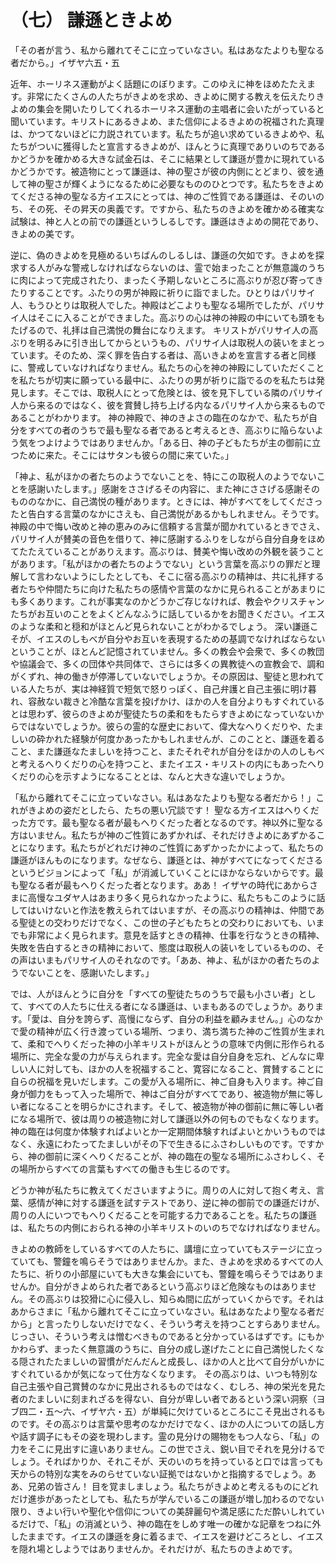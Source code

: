# （七） 謙遜ときよめ

「その者が言う、私から離れてそこに立っていなさい。私はあなたよりも聖なる者だから。」イザヤ六五・五

近年、ホーリネス運動がよく話題にのぼります。このゆえに神をほめたたえます。非常にたくさんの人たちがきよめを求め、きよめに関する教えを伝えたりきよめの集会を開いたりしてくれるホーリネス運動の主唱者に会いたがっていると聞いています。キリストにあるきよめ、また信仰によるきよめの祝福された真理は、かつてないほどに力説されています。私たちが追い求めているきよめや、私たちがついに獲得したと宣言するきよめが、ほんとうに真理でありいのちであるかどうかを確かめる大きな試金石は、そこに結果として謙遜が豊かに現れているかどうかです。被造物にとって謙遜は、神の聖さが彼の内側にとどまり、彼を通して神の聖さが輝くようになるために必要なもののひとつです。私たちをきよめてくださる神の聖なる方イエスにとっては、神のご性質である謙遜は、そのいのち、その死、その昇天の奥義です。ですから、私たちのきよめを確かめる確実な試験は、神と人との前での謙遜というしるしです。謙遜はきよめの開花であり、きよめの美です。

逆に、偽のきよめを見極めるいちばんのしるしは、謙遜の欠如です。きよめを探求する人がみな警戒しなければならないのは、霊で始まったことが無意識のうちに肉によって完成されたり、まったく予期しないところに高ぶりが忍び寄ってきたりすることです。ふたりの男が神殿に祈りに詣でました。ひとりはパリサイ人、もうひとりは取税人でした。神殿はどこよりも聖なる場所でしたが、パリサイ人はそこに入ることができました。高ぶりの心は神の神殿の中にいても頭をもたげるので、礼拝は自己満悦の舞台になりえます。 キリストがパリサイ人の高ぶりを明るみに引き出してからというもの、パリサイ人は取税人の装いをまとっています。そのため、深く罪を告白する者は、高いきよめを宣言する者と同様に、警戒していなければなりません。私たちの心を神の神殿にしていただくことを私たちが切実に願っている最中に、ふたりの男が祈りに詣でるのを私たちは発見します。そこでは、取税人にとって危険とは、彼を見下している隣のパリサイ人から来るのではなく、彼を賞賛し持ち上げる内なるパリサイ人から来るものであることがわかります。 神の神殿で、神のきよさの臨在のなかで、私たちが自分をすべての者のうちで最も聖なる者であると考えるとき、高ぶりに陥らないよう気をつよけようではありませんか。「ある日、神の子どもたちが主の御前に立つために来た。そこにはサタンも彼らの間に来ていた。」

「神よ、私がほかの者たちのようでないことを、特にこの取税人のようでないことを感謝いたします。」感謝をささげるその内容に、また神にささげる感謝そのもののなかに、自己満悦の種があります。ときには、神がすべてをしてくださったと告白する言葉のなかにさえも、自己満悦があるかもしれません。そうです。神殿の中で悔い改めと神の恵みのみに信頼する言葉が聞かれているときでさえ、パリサイ人が賛美の音色を借りて、神に感謝するふりをしながら自分自身をほめてたたえていることがありえます。高ぶりは、賛美や悔い改めの外観を装うことがあります。「私がほかの者たちのようでない」という言葉を高ぶりの罪だと理解して言わないようにしたとしても、そこに宿る高ぶりの精神は、共に礼拝する者たちや仲間たちに向けた私たちの感情や言葉のなかに見られることがあまりにも多くあります。これが事実なのかどうかご存じなければ、教会やクリスチャンたちがお互いのことをよくどんなふうに話しているかをお聞きください。イエスのような柔和と穏和がほとんど見られないことがわかるでしょう。 深い謙遜こそが、イエスのしもべが自分やお互いを表現するための基調でなければならないということが、ほとんど記憶されていません。多くの教会や会衆で、多くの教団や協議会で、多くの団体や共同体で、さらには多くの異教徒への宣教会で、調和がくずれ、神の働きが停滞していないでしょうか。その原因は、聖徒と思われている人たちが、実は神経質で短気で怒りっぽく、自己弁護と自己主張に明け暮れ、容赦ない裁きと冷酷な言葉を投げかけ、ほかの人を自分よりもすぐれているとは思わず、彼らのきよめが聖徒たちの柔和をもたらすきよめになっていないからではないでしょうか。彼らの霊的な歴史において、偉大なへりくだりや、たましいの砕かれた経験が何度かあったかもしれませんが、このことと、謙遜を着ること、また謙遜なたましいを持つこと、またそれぞれが自分をほかの人のしもべと考えるへりくだりの心を持つこと、またイエス・キリストの内にもあったへりくだりの心を示すようになることとは、なんと大きな違いでしょうか。

「私から離れてそこに立っていなさい。私はあなたよりも聖なる者だから！」これがきよめの姿だとしたら、たちの悪い冗談です！ 聖なる方イエスはへりくだった方です。最も聖なる者が最もへりくだった者となるのです。神以外に聖なる方はいません。私たちが神のご性質にあずかれば、それだけきよめにあずかることになります。私たちがどれだけ神のご性質にあずかったかによって、私たちの謙遜がほんものになります。なぜなら、謙遜とは、神がすべてになってくださるというビジョンによって「私」が消滅していくことにほかならないからです。最も聖なる者が最もへりくだった者となります。ああ！ イザヤの時代にあからさまに高慢なユダヤ人はあまり多く見られなかったように、私たちもこのように話してはいけないと作法を教えられてはいますが、その高ぶりの精神は、仲間である聖徒との交わりだけでなく、この世の子どもたちとの交わりにおいても、いまでも非常によく見られます。意見を話すときの精神、仕事を行なうときの精神、失敗を告白するときの精神において、態度は取税人の装いをしているものの、その声はいまもパリサイ人のそれなのです。「ああ、神よ、私がほかの者たちのようでないことを、感謝いたします。」

では、人がほんとうに自分を「すべての聖徒たちのうちで最も小さい者」として、すべての人たちに仕える者になる謙遜は、いまもあるのでしょうか。あります。「愛は、自分を誇らず、高慢にならず、自分の利益を顧みません。」心のなかで愛の精神が広く行き渡っている場所、つまり、満ち満ちた神のご性質が生まれて、柔和でへりくだった神の小羊キリストがほんとうの意味で内側に形作られる場所に、完全な愛の力が与えられます。完全な愛は自分自身を忘れ、どんなに卑しい人に対しても、ほかの人を祝福すること、寛容になること、賞賛することに自らの祝福を見いだします。この愛が入る場所に、神ご自身も入ります。神ご自身が御力をもって入った場所で、神はご自分がすべてであり、被造物が無に等しい者になることを明らかにされます。そして、被造物が神の御前に無に等しい者になる場所で、彼は周りの被造物に対して謙遜以外の何ものでもなくなります。神の臨在は何度か体験すればよいとか一定期間体験すればよいとかいうものではなく、永遠にわたってたましいがその下で生きるにふさわしいものです。ですから、神の御前に深くへりくだることが、神の臨在の聖なる場所にふさわしく、その場所からすべての言葉もすべての働きも生じるのです。

どうか神が私たちに教えてくださいますように。周りの人に対して抱く考え、言葉、感情が神に対する謙遜を試すテストであり、逆に神の御前での謙遜だけが、周りの人にいつでもへりくだることを可能する力であることを。私たちの謙遜は、私たちの内側におられる神の小羊キリストのいのちでなければなりません。

きよめの教師をしているすべての人たちに、講壇に立っていてもステージに立っていても、警鐘を鳴らそうではありませんか。また、きよめを求めるすべての人たちに、祈りの小部屋にいても大きな集会にいても、警鐘を鳴らそうではありませんか。自分がきよめられた者であるという高ぶりほど危険なものはありません。その高ぶりは狡猾に心に侵入し、知らぬ間に広がっていくからです。それはあからさまに「私から離れてそこに立っていなさい。私はあなたより聖なる者だから」と言ったりしないだけでなく、そういう考えを持つことすらありません。じっさい、そういう考えは憎むべきものであると分かっているはずです。にもかかわらず、まったく無意識のうちに、自分の成し遂げたことに自己満悦したくなる隠されたたましいの習慣がだんだんと成長し、ほかの人と比べて自分がいかにすぐれているかが気になって仕方なくなります。 その高ぶりは、いつも特別な自己主張や自己賞賛のなかに見出されるものではなく、むしろ、神の栄光を見た者のたましいに刻まれざるを得ない、自分が卑しい者であるという深い洞察（ヨブ四二・五〜六、イザヤ六・五）が単純に欠けているところにこそ見出されるものです。その高ぶりは言葉や思考のなかだけでなく、ほかの人についての話し方や話す調子にもその姿を現わします。霊の見分けの賜物をもつ人なら、「私」の力をそこに見出すに違いありません。この世でさえ、鋭い目でそれを見分けるでしょう。そればかりか、それこそが、天のいのちを持っていると口では言っても天からの特別な実をみのらせていない証拠ではないかと指摘するでしょう。ああ、兄弟の皆さん！ 目を覚ましましょう。私たちがきよめと考えるものにどれだけ進歩があったとしても、私たちが学んでいるこの謙遜が増し加わるのでない限り、きよい行いや聖化や信仰についての美辞麗句や満足感にただ酔いしれているだけで、「私」の消滅という、神の臨在をしめす唯一の確かな記章をつねに外したままです。イエスの謙遜を身に着るまで、イエスを避けどころとし、イエスを隠れ場としようではありませんか。それだけが、私たちのきよめです。
